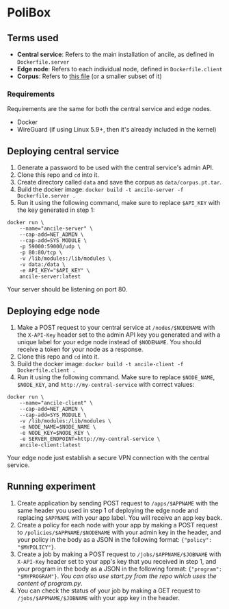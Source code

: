 # PoliBox

## Terms used

- **Central service**: Refers to the main installation of ancile, as defined in `Dockerfile.server`
- **Edge node**: Refers to each individual node, defined in `Dockerfile.client`
- **Corpus**: Refers to [this file](https://drive.google.com/file/d/1qTfiZP4g2ZPS5zlxU51G-GDCGGr23nvt/view?usp=sharing) (or a smaller subset of it)

### Requirements

Requirements are the same for both the central service and edge nodes.

- Docker
- WireGuard (if using Linux 5.9+, then it's already included in the kernel)

## Deploying central service

1. Generate a password to be used with the central service's admin API.
2. Clone this repo and `cd` into it.
3. Create directory called `data` and save the corpus as `data/corpus.pt.tar`. 
4. Build the docker image: `docker build -t ancile-server -f Dockerfile.server .`
5. Run it using the following command, make sure to replace `$API_KEY` with the key generated in step 1:
```
docker run \
	--name="ancile-server" \
	--cap-add=NET_ADMIN \
	--cap-add=SYS_MODULE \
	-p 59000:59000/udp \
	-p 80:80/tcp \
	-v /lib/modules:/lib/modules \
	-v data:/data \
	-e API_KEY="$API_KEY" \
	ancile-server:latest
```

Your server should be listening on port 80.

## Deploying edge node

1. Make a POST request to your central service at `/nodes/$NODENAME` with the `X-API-Key` header set to the admin API key you generated and with a unique label for your edge node instead of `$NODENAME`. You should receive a token for your node as a response.
2. Clone this repo and `cd` into it.
3. Build the docker image: `docker build -t ancile-client -f Dockerfile.client .`
4. Run it using the following command. Make sure to replace `$NODE_NAME`, `$NODE_KEY`, and `http://my-central-service` with correct values:
```
docker run \
	--name="ancile-client" \
	--cap-add=NET_ADMIN \
	--cap-add=SYS_MODULE \
	-v /lib/modules:/lib/modules \
	-e NODE_NAME=$NODE_NAME \
	-e NODE_KEY=$NODE_KEY \
	-e SERVER_ENDPOINT=http://my-central-service \
	ancile-client:latest
```

Your edge node just establish a secure VPN connection with the central service.

## Running experiment

1. Create application by sending POST request to `/apps/$APPNAME` with the same header you used in step 1 of deploying the edge node and replacing `$APPNAME` with your app label. You will receive an app key back.
2. Create a policy for each node with your app by making a POST request to `/policies/$APPNAME/$NODENAME` with your admin key in the header, and your policy in the body as a JSON in the following format: `{"policy": "$MYPOLICY"}`.
3. Create a job by making a POST request to `/jobs/$APPNAME/$JOBNAME` with `X-API-Key` header set to your app's key that you received in step 1, and your program in the body as a JSON in the following format: `{"program": "$MYPROGRAM"}`. *You can also use start.py from the repo which uses the content of program.py*.
4. You can check the status of your job by making a GET request to `/jobs/$APPNAME/$JOBNAME` with your app key in the header.
